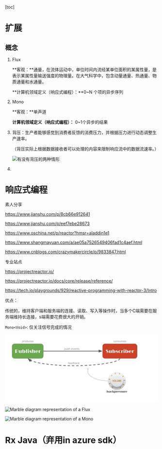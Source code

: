 [toc]

# 扩展

## 概念

1. Flux 

   **客观：**通量，在流体运动中，单位时间内流经某单位面积的某属性量，是表示某属性量输送强度的物理量。在大气科学中，包含动量通量、热通量、物质通量和水通量。

   **计算机领域定义（响应式编程）：**0~N 个项的异步序列

2. Mono 

   **客观：**单声道

   **计算机领域定义（响应式编程）：** 0~1个异步的结果	

3. 背压：生产者能够感觉到消费者反馈的消费压力，并根据压力进行动态调整生产速率。

   （背压实际上根据数据接收者可以处理的内容来限制响应流中的数据流速率。）

   ![有没有背压的两种情形](https://resource.shangmayuan.com/droxy-blog/2020/09/29/4c57cdb3dcdf4cffbd69f77af1251bc2-1.jpg)

4. 

# 响应式编程

素人分享

https://www.jianshu.com/p/8cb66e912641

https://www.jianshu.com/p/eef7ebe28673

https://www.oschina.net/p/reactor?hmsr=aladdin1e1

https://www.shangmayuan.com/a/ae05a7526549406fad1c4aef.html

https://www.cnblogs.com/crazymakercircle/p/9833847.html



专业站点

https://projectreactor.io/

https://projectreactor.io/docs/core/release/reference/

https://tech.io/playgrounds/929/reactive-programming-with-reactor-3/Intro



优点：

传统的，维持客户端和服务端的连接、读取、写入等操作时，当多个C端需要在服务端维持长连接，s端需要花费很大的开销。



`Mono<Void>`: 仅关注信号完成的情况

![image-20210115083817106](change-feed.assets/image-20210115083817106.png)





![Marble diagram representation of a Flux](https://tech.io/servlet/fileservlet?id=54138364865065)



![Marble diagram representation of a Mono](https://tech.io/servlet/fileservlet?id=54138404533842)





# Rx Java（弃用in azure sdk）





